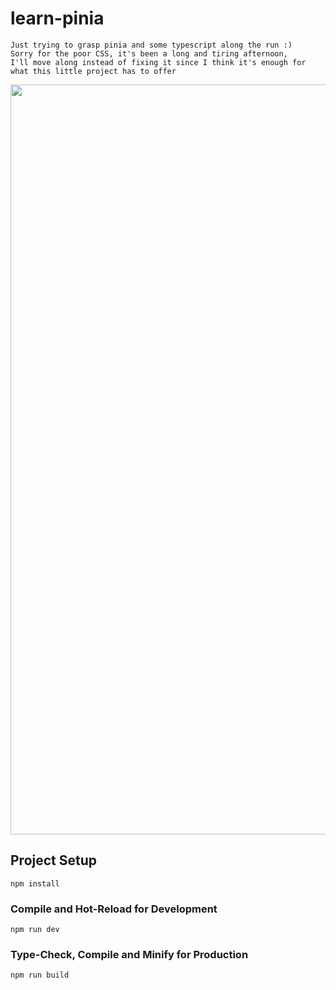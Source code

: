 # learn-pinia

```
Just trying to grasp pinia and some typescript along the run :)
Sorry for the poor CSS, it's been a long and tiring afternoon, 
I'll move along instead of fixing it since I think it's enough for what this little project has to offer
````
<img src="src/screenshots/Capturar.PNG" width="1200px">

## Project Setup

```
npm install
```

### Compile and Hot-Reload for Development

```
npm run dev
```

### Type-Check, Compile and Minify for Production

```
npm run build
```

